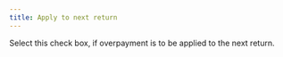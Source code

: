 ```yaml
---
title: Apply to next return
---
```



Select this check box, if overpayment is to be applied to the next return.
